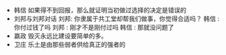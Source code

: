- 韩信 如果得不到回报，那么就证明当初做过选择的决定是错误的
- 刘邦与刘邦对话
	刘邦: 你隶属于共工堂却帮我们做事，你觉得合适吗？
	韩信 : 你付过钱了吗
	刘邦 : 刚才不是刚付过吗
	韩信 : 那就没问题了
- 嬴政 毁灭永远比建设要简单的多。
- 卫庄 乐土是由那些弱者供给真正的强者的